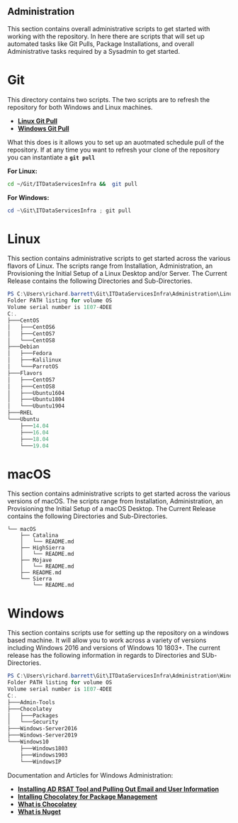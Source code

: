 ## Administration
This section contains overall administrative scripts to get started with working with the repository. 
In here there are scripts that will set up automated tasks like Git Pulls, Package Installations, and overall Administrative tasks required by a Sysadmin to get started. 

# Git
This directory contains two scripts. 
The two scripts are to refresh the repository for both Windows and Linux machines. 
- **[Linux Git Pull](https://github.com/Richard-Barrett/ITDataServicesInfra/blob/master/Administration/Git/git_pull.sh)**
- **[Windows Git Pull](https://github.com/Richard-Barrett/ITDataServicesInfra/blob/master/Administration/Git/git_pull.ps1)**

What this does is it allows you to set up an auotmated schedule pull of the repository. 
If at any time you want to refresh your clone of the repository you can instantiate a **`git pull`**

**For Linux:**
```bash
cd ~/Git/ITDataServicesInfra &&  git pull
```

**For Windows:**
```powershell
cd ~\Git\ITDataServicesInfra ; git pull
```
# Linux
This section contains administrative scripts to get started across the various flavors of Linux. 
The scripts range from Installation, Administration, an Provisioning the Initial Setup of a Linux Desktop and/or Server.
The Current Release contains the following Directories and Sub-Directories.
```powershell
PS C:\Users\richard.barrett\Git\ITDataServicesInfra\Administration\Linux> tree
Folder PATH listing for volume OS
Volume serial number is 1E07-4DEE
C:.
├───CentOS
│   ├───CentOS6
│   ├───CentOS7
│   └───CentOS8
├───Debian
│   ├───Fedora
│   ├───Kalilinux
│   └───ParrotOS
├───Flavors
│   ├───CentOS7
│   ├───CentOS8
│   ├───Ubuntu1604
│   ├───Ubuntu1804
│   └───Ubuntu1904
├───RHEL
└───Ubuntu
    ├───14.04
    ├───16.04
    ├───18.04
    └───19.04
```
# macOS
This section contains administrative scripts to get started across the various versions of macOS. 
The scripts range from Installation, Administration, an Provisioning the Initial Setup of a macOS Desktop.
The Current Release contains the following Directories and Sub-Directories.
```
└── macOS
    ├── Catalina
    │   └── README.md
    ├── HighSierra
    │   └── README.md
    ├── Mojave
    │   └── README.md
    ├── README.md
    └── Sierra
        └── README.md
```

# Windows
This section contains scripts use for setting up the repository on a windows based machine. 
It will allow you to work across a variety of versions including Windows 2016 and versions of Windows 10 1803+. 
The current release has the following information in regards to Directories and SUb-Directories.
```powershell
PS C:\Users\richard.barrett\Git\ITDataServicesInfra\Administration\Windows> tree
Folder PATH listing for volume OS
Volume serial number is 1E07-4DEE
C:.
├───Admin-Tools
├───Chocolatey
│   ├───Packages
│   └───Security
├───Windows-Server2016
├───Windows-Server2019
└───Windows10
    ├───Windows1803
    ├───Windows1903
    └───WindowsIP
```

Documentation and Articles for Windows Administration:
- **[Installing AD RSAT Tool and Pulling Out Email and User Information](http://woshub.com/get-aduser-getting-active-directory-users-data-via-powershell/)**
- **[Intalling Chocolatey for Package Management](https://chocolatey.org/install)**
- **[What is Chocolatey](https://chocolatey.org/why-chocolatey)**
- **[What is Nuget](https://docs.microsoft.com/en-us/nuget/what-is-nuget)**
